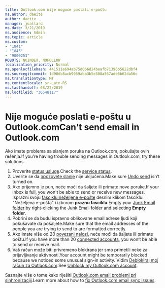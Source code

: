 ```yaml
---
title: Outlook.com nije moguće poslati e-poštu
ms.author: daeite
author: daeite
manager: joallard
ms.date: 3/21/2019
ms.audience: Admin
ms.topic: article
ms.custom:
- "1841"
- "1845"
- "9000251"
ROBOTS: NOINDEX, NOFOLLOW
localization_priority: Normal
ms.openlocfilehash: 441511e694ab75d066d24beafb71396b5822dbf4
ms.sourcegitcommit: 1d98db8acb9959aba3b5e308a567ade6b62da56c
ms.translationtype: MT
ms.contentlocale: sr-Latn-RS
ms.lasthandoff: 08/22/2019
ms.locfileid: "36548117"
---
```

# <a name="cant-send-email-in-outlookcom"></a><span data-ttu-id="ce73c-102">Nije moguće poslati e-poštu u Outlook.com</span><span class="sxs-lookup"><span data-stu-id="ce73c-102">Can't send email in Outlook.com</span></span>

<span data-ttu-id="ce73c-103">Ako imate problema sa slanjem poruka na Outlook.com, pokušajte ovih rešenja.</span><span class="sxs-lookup"><span data-stu-id="ce73c-103">If you're having trouble sending messages in Outlook.com, try these solutions.</span></span>

1. <span data-ttu-id="ce73c-104">Proverite [status usluge](https://go.microsoft.com/fwlink/p/?linkid=837482).</span><span class="sxs-lookup"><span data-stu-id="ce73c-104">Check the [service status](https://go.microsoft.com/fwlink/p/?linkid=837482).</span></span>
1. <span data-ttu-id="ce73c-105">Uverite se da [opozovete slanje](https://outlook.live.com/mail/options/mail/messageContent/undoSend) nije uključena.</span><span class="sxs-lookup"><span data-stu-id="ce73c-105">Make sure [Undo send](https://outlook.live.com/mail/options/mail/messageContent/undoSend) isn’t turned on.</span></span>
1. <span data-ttu-id="ce73c-106">Ako prijemno je pun, neće moći da šaljete ili primate nove poruke.</span><span class="sxs-lookup"><span data-stu-id="ce73c-106">If your inbox is full, you won't be able to send or receive new messages.</span></span> <span data-ttu-id="ce73c-107">Isprazni svoju [fasciklu neželjene e-pošte](https://outlook.live.com/mail/junkemail) desnim klikom fasciklu "Neželjena e-pošta" i izborom **praznu fasciklu**.</span><span class="sxs-lookup"><span data-stu-id="ce73c-107">Empty your [Junk Email folder](https://outlook.live.com/mail/junkemail) by right-clicking the Junk Email folder and selecting **Empty folder**.</span></span>
1. <span data-ttu-id="ce73c-108">Pobrini se da budu ispravno oblikovane email adrese ljudi koji pokušavate da pošaljete.</span><span class="sxs-lookup"><span data-stu-id="ce73c-108">Make sure that the email addresses of the people you are trying to send to are formatted correctly.</span></span>
1. <span data-ttu-id="ce73c-109">Ako imate više od 20 [povezani nalozi](https://outlook.live.com/mail/options/mail/accounts/connected), neće moći da šaljete ili primate poštu.</span><span class="sxs-lookup"><span data-stu-id="ce73c-109">If you have more than 20 [connected accounts](https://outlook.live.com/mail/options/mail/accounts/connected), you won’t be able to send or receive mail.</span></span>
1. <span data-ttu-id="ce73c-110">Vaš račun može biti privremeno blokirana jer smo primetili neke za prijavljivanje aktivnosti.</span><span class="sxs-lookup"><span data-stu-id="ce73c-110">Your account might be temporarily blocked because we noticed some unusual sign-in activity.</span></span> <span data-ttu-id="ce73c-111">Vidim [Deblokiraj moj račun za Outlook.com](https://support.office.com/article/f4ad2701-d166-4d8b-8a6a-9af2a1f8a4c4?wt.mc_id=Office_Outlook_com_Alchemy).</span><span class="sxs-lookup"><span data-stu-id="ce73c-111">See [Unblock my Outlook.com account](https://support.office.com/article/f4ad2701-d166-4d8b-8a6a-9af2a1f8a4c4?wt.mc_id=Office_Outlook_com_Alchemy).</span></span>

<span data-ttu-id="ce73c-112">Saznajte više o tome kako riješiti [Outlook.com email problemi pri sinhronizaciji](https://support.office.com/article/d39e3341-8d79-4bf1-b3c7-ded602233642?wt.mc_id=Office_Outlook_com_Alchemy).</span><span class="sxs-lookup"><span data-stu-id="ce73c-112">Learn more about how to [fix Outlook.com email sync issues](https://support.office.com/article/d39e3341-8d79-4bf1-b3c7-ded602233642?wt.mc_id=Office_Outlook_com_Alchemy).</span></span>